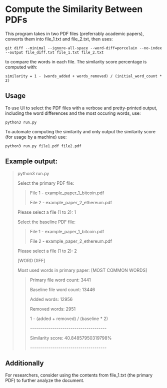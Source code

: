 # Compute the Similarity Between PDFs
This program takes in two PDF files (preferrably academic papers), converts them into file_1.txt and file_2.txt, then uses:

```
git diff --minimal --ignore-all-space --word-diff=porcelain --no-index --output file_diff.txt file_1.txt file_2.txt
```

to compare the words in each file. The similarity score percentage is computed with:

```
similarity = 1 - (words_added + words_removed) / (initial_word_count * 2)
```

## Usage
To use UI to select the PDF files with a verbose and pretty-printed output, including the word differences and the most occuring words, use:
```
python3 run.py
```
To automate computing the similarity and only output the similarity score (for usage by a machine) use:
```
python3 run.py file1.pdf file2.pdf
```

## Example output:
> python3 run.py
> 
> Select the primary PDF file:
> 
> > File 1  -  example_paper_1_bitcoin.pdf
> > 
> > File 2  -  example_paper_2_ethereum.pdf
> 
> Please select a file (1 to 2): 1
> 
> 
> Select the baseline PDF file:
> 
> > File 1  -  example_paper_1_bitcoin.pdf
> > 
> > File 2  -  example_paper_2_ethereum.pdf
> 
> Please select a file (1 to 2): 2
> 
> [WORD DIFF]
> 
> Most used words in primary paper: [MOST COMMON WORDS]
> 
> 
> > Primary file word count: 3441
> > 
> > Baseline file word count: 13446
> > 
> > Added words: 12956
> > 
> > Removed words: 2951
> > 
> > 1 - (added + removed) / (baseline * 2)
> > 
> > \-\-\-\-\-\-\-\-\-\-\-\-\-\-\-\-\-\-\-\-\-\-\-\-\-\-\-\-\-\-\-\-\-\-\-\-\-\-
> > 
> > Similarity score: 40.84857950319798%
> > 
> > \-\-\-\-\-\-\-\-\-\-\-\-\-\-\-\-\-\-\-\-\-\-\-\-\-\-\-\-\-\-\-\-\-\-\-\-\-\-
> > 

## Additionally
For researchers, consider using the contents from file_1.txt (the primary PDF) to further analyze the document.
